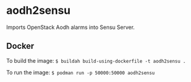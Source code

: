 # aodh2sensu

Imports OpenStack Aodh alarms into Sensu Server.

## Docker
To build the image:
`$ buildah build-using-dockerfile -t aodh2sensu .`

To run the image:
`$ podman run -p 50000:50000 aodh2sensu`
